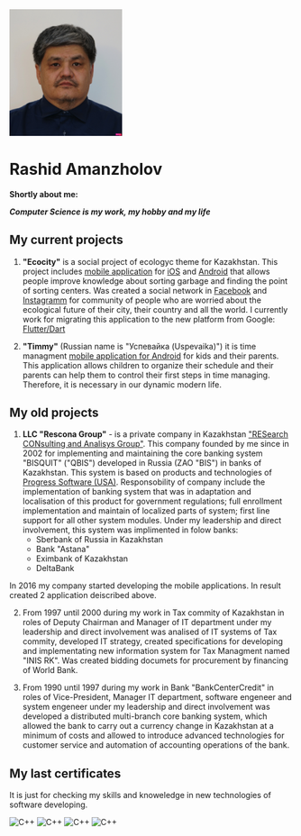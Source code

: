 <img src='DSC04102-Rashid_cropped_compressed.jpg' alt="My photo" width="200"/>

# Rashid Amanzholov
**Shortly about me:** 

***Computer Science is my work, my hobby and my life*** 

## My current projects  

1. **"Ecocity"** is a social project of ecologyc theme for Kazakhstan. This project includes [mobile application](https://ecocity-acb89.web.app/ "Ecocity Web Page") for [iOS](https://itunes.apple.com/WebObjects/MZStore.woa/wa/viewSoftware?id=1287938276&mt=8 "Appstore") and [Android](https://play.google.com/store/apps/details?id=kz.rescona.ecocity "Play market") that allows people improve knowledge about sorting garbage and finding the point of sorting centers. Was created a social network in [Facebook](https://www.facebook.com/ecoalakz "Facebook") and [Instagramm](https://www.instagram.com/e.coala "Instagramm") for community of people who are worried about the ecological future of their city, their country and all the  world.
I currently work for migrating this application to the new platform from Google: [Flutter/Dart](https://flutter.dev/ "Flutter.dev")  

2. **"Timmy"** (Russian name is "Успевайка (Uspevaika)") it is time managment [mobile application for Android](https://play.google.com/store/apps/details?id=kz.rescona.uspevayka "Play market") for kids and their parents. This application allows children to organize their schedule and their parents can help them to control their first steps in time managing. Therefore, it is necessary in our dynamic modern life.

## My old projects  

1. **LLC "Rescona Group"** - is a private company in Kazakhstan ["RESearch CONsulting and Analisys Group"](http://www.rescona.kz/index.html "www.rescona.kz"). This company founded by me since in 2002 for implementing and maintaining the core banking system "BISQUIT" ("QBIS") developed in Russia (ZAO "BIS") in banks of Kazakhstan. This system is based on products and technologies of [Progress Software (USA)](https://www.progress.com/ "Progress Software"). Responsobility of company include the implementation of banking system that was in adaptation and localisation of this product for government regulations; full enrollment implementation and maintain of localized parts of system; first line support for all other system modules. Under my leadership and direct involvement, this system was implimented in folow banks:
    * Sberbank of Russia in Kazakhstan
    * Bank "Astana"
    * Eximbank of Kazakhstan
    * DeltaBank
    
In 2016 my company started developing the mobile applications. In result created 2 application deiscribed above.  

2. From 1997 until 2000 during my work in Tax commity of Kazakhstan in roles of Deputy Chairman and Manager of IT department under my leadership and direct involvement was analised of IT systems of Tax commity, developed IT strategy, created specifications for developing and implementating new information system for Tax Managment named "INIS RK". Was created bidding documets for procurement by financing of World Bank.  

3. From 1990 until 1997 during my work in Bank "BankCenterCredit" in roles of Vice-President, Manager IT department, software engeneer and system engeneer under my leadership and direct involvement was developed a distributed multi-branch core banking system, which allowed the bank to carry out a currency change in Kazakhstan at a minimum of costs and allowed to introduce advanced technologies for customer service and automation of accounting operations of the bank.  

## My last certificates  
It is just for checking my skills and knoweledge in new technologies of software developing.

<img src='https://www.sololearn.com/Certificate/1051-13851697/jpg/?mode=download' alt="C++" width="400"/>  
<img src='https://www.sololearn.com/Certificate/1089-13851697/jpg/?mode=download' alt="C++" width="400"/>  
<img src='https://www.sololearn.com/Certificate/1075-13851697/jpg/?mode=download' alt="C++" width="400"/>  
<img src='https://www.sololearn.com/Certificate/1073-13851697/jpg/?mode=download' alt="C++" width="400"/>  
